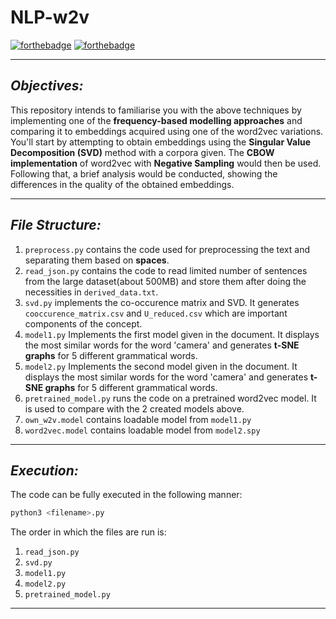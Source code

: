 # **NLP-w2v**

[![forthebadge](https://forthebadge.com/images/badges/made-with-python.svg)](https://forthebadge.com)
[![forthebadge](https://forthebadge.com/images/badges/powered-by-black-magic.svg)](https://forthebadge.com)

-----
## ***Objectives:***
This repository intends to familiarise you with the above techniques by implementing one of the **frequency-based modelling approaches** and comparing it to embeddings acquired using one of the word2vec variations. You'll start by attempting to obtain embeddings using the **Singular Value Decomposition (SVD)** method with a corpora given. The **CBOW implementation** of word2vec with **Negative Sampling** would then be used. Following that, a brief analysis would be conducted, showing the differences in the quality of the obtained embeddings.

-----
## ***File Structure:***
1. `preprocess.py` contains the code used for preprocessing the text and separating them based on **spaces**.
2. `read_json.py` contains the code to read limited number of sentences from the large dataset(about 500MB) and store them after doing the necessities in `derived_data.txt`.
3. `svd.py` implements the co-occurence matrix and SVD. It generates `cooccurence_matrix.csv` and `U_reduced.csv` which are important components of the concept. 
4. `model1.py` Implements the first model given in the document. It displays the most similar words for the word 'camera' and generates **t-SNE graphs** for 5 different grammatical words.
5. `model2.py` Implements the second model given in the document. It displays the most similar words for the word 'camera' and generates **t-SNE graphs** for 5 different grammatical words.
6. `pretrained_model.py` runs the code on a pretrained word2vec model. It is used to compare with the 2 created models above. 
7. `own_w2v.model` contains loadable model from `model1.py`
8. `word2vec.model` contains loadable model from `model2.spy`

-----

## ***Execution:***

The code can be fully executed in the following manner:
```py
python3 <filename>.py
```
The order in which the files are run is:

1. `read_json.py`  
2. `svd.py`     
3. `model1.py`  
4. `model2.py`  
5. `pretrained_model.py`

-----






